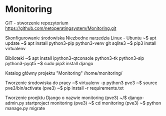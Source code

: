 # Monitoring
GIT - stworzenie repozytorium https://github.com/netoperatingsystem/Monitoring.git

Skonfigurowanie środowiska Niezbedne narzedzia Linux - Ubuntu ~$ apt update ~$ apt install python3-pip python3-venv git sqlite3 ~$ pip3 install virtualenv

Biblioteki ~$ apt install ipython3-qtconsole python3-tk python3-sip python3-pyqt5 ~$ sudo pip3 install django

Katalog główny projektu "Monitoring" /home/monitoring/

Tworzenie środowiska do pracy ~$ virtualenv -p python3 pve3 ~$ source pve3/bin/activate (pve3) ~$ pip install -r requirements.txt

Tworzenie proejktu Django o nazwie monitoring (pve3) ~/$ django-admin.py startproject monitoring (pve3) ~$ cd monitoring (pve3) ~$ python manage.py migrate
